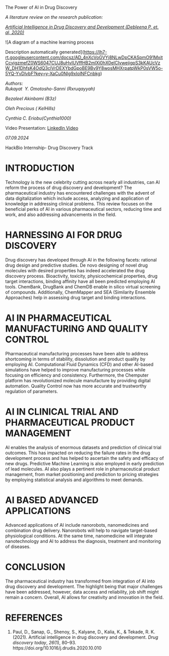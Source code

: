 <!--StartFragment-->

The Power of AI in Drug Discovery

<!--StartFragment-->

_A literature review on the research publication:_ 

[_Artificial Intelligence in Drug Discovery and Development (Debleena P. et. al, 2020)_](https://www.ncbi.nlm.nih.gov/pmc/articles/PMC7577280/)

![A diagram of a machine learning process

Description automatically generated](https://lh7-rt.googleusercontent.com/docsz/AD_4nXcVoGVYj8NLwDpCKASpmO91MxitCcvjgzmefZ0WS6047CUJ8uHvIUVffHB2mlXi0hX0elCIvwejigpS3kKAUcVzW_DH1DhfsK4OdQ3clVrDEXYbdGpoBE9Bv9Y8wosMHXrpatpWkP0sVW5o-5YQ-YvDlvbF?key=y-XaCu0NIg9xIolNFCnbkg)

_Authors:\
Rukayat  Y. Omotosho-Sanni (Rxruqayyah)_

_Bezaleel Akinbami (B3z)_ 

_Oleh Precious ( KelHills)_ 

_Cynthia C. Eriobu(Cynthia1000)_

Video Presentation: [LinkedIn Video](https://www.linkedin.com/posts/rukayat-omotosho-sanni-40459a147_hackbio-aiinpharma-drugdiscovery-activity-7238288280071340032-nadp?utm_source=share\&utm_medium=member_desktop)

_07.09.2024_

HackBio Internship- Drug Discovery Track


# INTRODUCTION

Technology is the new celebrity cutting across nearly all industries, can AI reform the process of drug discovery and development? The pharmaceutical industry has encountered challenges with the advent of data digitalization which include access, analyzing and application of knowledge in addressing clinical problems. This review focuses on the beneficial perks of AI in various pharmaceutical sectors, reducing time and work, and also addressing advancements in the field.


# HARNESSING AI FOR DRUG DISCOVERY

Drug discovery has developed through AI in the following facets: rational drug design and predictive studies. De novo designing of novel drug molecules with desired properties has indeed accelerated the drug discovery process. Bioactivity, toxicity, physicochemical properties, drug target interactions, binding affinity have all been predicted employing AI tools. ChemBank, DrugBank and ChemDB enable in silico virtual screening of compounds. Additionally, ChemMapper and SEA (Similarity Ensemble Approaches) help in assessing drug target and binding interactions. 


# AI IN PHARMACEUTICAL MANUFACTURING AND QUALITY CONTROL

Pharmaceutical manufacturing processes have been able to address shortcoming in terms of stability, dissolution and product quality by employing AI. Computational Fluid Dynamics (CFD) and other AI-based simulations have helped to improve manufacturing processes while focusing on efficiency and consistency. Furthermore, the Chemputer platform has revolutionized molecule manufacture by providing digital automation. Quality Control now has more accurate and trustworthy regulation of parameters.


# AI IN CLINICAL TRIAL AND PHARMACEUTICAL PRODUCT MANAGEMENT

AI enables the analysis of enormous datasets and prediction of clinical trial outcomes. This has impacted on reducing the failure rates in the drug development process and has helped to ascertain the safety and efficacy of new drugs. Predictive Machine Learning is also employed in early prediction of lead molecules. AI also plays a pertinent role in pharmaceutical product management, from market positioning and prediction to pricing strategies by employing statistical analysis and algorithms to meet demands. 


# AI BASED ADVANCED APPLICATIONS

Advanced applications of AI include nanorobots, nanomedicines and combination drug delivery. Nanorobots will help to navigate target-based physiological conditions. At the same time, nanomedicine will integrate nanotechnology and AI to address the diagnosis, treatment and monitoring of diseases.


# CONCLUSION

The pharmaceutical industry has transformed from integration of AI into drug discovery and development. The highlight being that major challenges have been addressed, however, data access and reliability, job shift might remain a concern. Overall, AI allows for creativity and innovation in the field.


# REFERENCES

1. Paul, D., Sanap, G., Shenoy, S., Kalyane, D., Kalia, K., & Tekade, R. K. (2021). Artificial intelligence in drug discovery and development. _Drug discovery today_, _26_(1), 80–93. https\://doi.org/10.1016/j.drudis.2020.10.010

<!--EndFragment-->

<!--EndFragment-->
